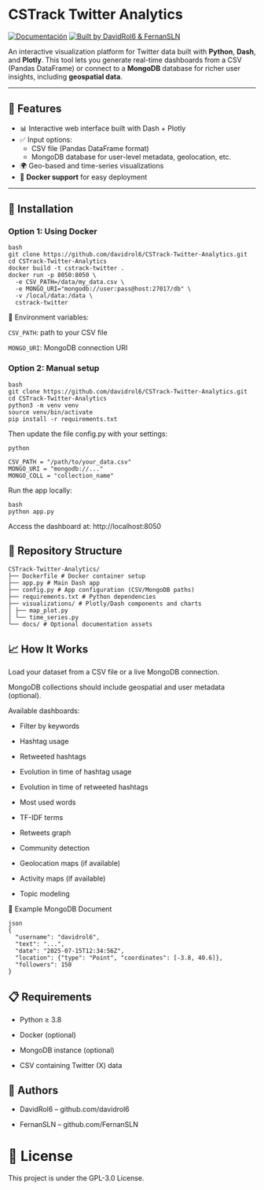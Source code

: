 # CSTrack Twitter Analytics

[![Documentación](https://img.shields.io/badge/Docs-CSTrack-blue)](https://davidrol6.github.io/CSTrack_Docs/#)
[![Built by DavidRol6 & FernanSLN](https://img.shields.io/badge/Built%20by-DavidRol6%20%26%20FernanSLN-green)](https://github.com/davidrol6/CSTrack)

An interactive visualization platform for Twitter data built with **Python**, **Dash**, and **Plotly**. This tool lets you generate real-time dashboards from a CSV (Pandas DataFrame) or connect to a **MongoDB** database for richer user insights, including **geospatial data**.

---

## 🚀 Features

- 📊 Interactive web interface built with Dash + Plotly
- ✅ Input options:
  - CSV file (Pandas DataFrame format)
  - MongoDB database for user-level metadata, geolocation, etc.
- 🌍 Geo-based and time-series visualizations
- 🐳 **Docker support** for easy deployment

---

## 🧱 Installation

### Option 1: Using Docker
```
bash
git clone https://github.com/davidrol6/CSTrack-Twitter-Analytics.git
cd CSTrack-Twitter-Analytics
docker build -t cstrack-twitter .
docker run -p 8050:8050 \
  -e CSV_PATH=/data/my_data.csv \
  -e MONGO_URI="mongodb://user:pass@host:27017/db" \
  -v /local/data:/data \
  cstrack-twitter
```  
🔧 Environment variables:

`CSV_PATH`: path to your CSV file

`MONGO_URI`: MongoDB connection URI

### Option 2: Manual setup
```
bash
git clone https://github.com/davidrol6/CSTrack-Twitter-Analytics.git
cd CSTrack-Twitter-Analytics
python3 -m venv venv
source venv/bin/activate
pip install -r requirements.txt
```
Then update the file config.py with your settings:
```
python

CSV_PATH = "/path/to/your_data.csv"
MONGO_URI = "mongodb://..."
MONGO_COLL = "collection_name"
```
Run the app locally:
```
bash
python app.py
```
Access the dashboard at: http://localhost:8050

## 📂 Repository Structure
```
CSTrack-Twitter-Analytics/
├── Dockerfile # Docker container setup
├── app.py # Main Dash app
├── config.py # App configuration (CSV/MongoDB paths)
├── requirements.txt # Python dependencies
├── visualizations/ # Plotly/Dash components and charts
│ ├── map_plot.py
│ └── time_series.py
└── docs/ # Optional documentation assets
```
## 📈 How It Works

Load your dataset from a CSV file or a live MongoDB connection.

MongoDB collections should include geospatial and user metadata (optional).

Available dashboards:

- Filter by keywords

- Hashtag usage

- Retweeted hashtags

- Evolution in time of hashtag usage

- Evolution in time of retweeted hashtags

- Most used words

- TF-IDF terms

- Retweets graph

- Community detection

- Geolocation maps (if available)

- Activity maps (if available)

- Topic modeling

 🧪 Example MongoDB Document
```
json
{
  "username": "davidrol6",
  "text": "...",
  "date": "2025-07-15T12:34:56Z",
  "location": {"type": "Point", "coordinates": [-3.8, 40.6]},
  "followers": 150
}
```
## 📋 Requirements

- Python ≥ 3.8

- Docker (optional)

- MongoDB instance (optional)

- CSV containing Twitter (X) data

## 👥 Authors
- DavidRol6 – github.com/davidrol6

- FernanSLN – github.com/FernanSLN


# 📄 License
This project is under the GPL-3.0 License.

